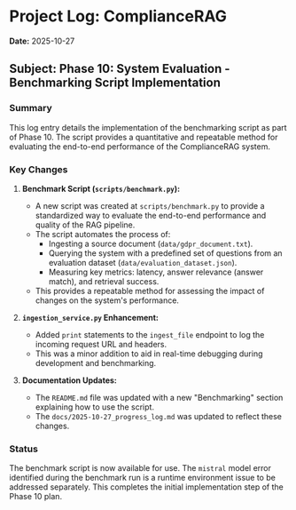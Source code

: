 # Project Log: ComplianceRAG

**Date:** 2025-10-27

## Subject: Phase 10: System Evaluation - Benchmarking Script Implementation

### Summary

This log entry details the implementation of the benchmarking script as part of Phase 10. The script provides a quantitative and repeatable method for evaluating the end-to-end performance of the ComplianceRAG system.

### Key Changes

1.  **Benchmark Script (`scripts/benchmark.py`):**
    *   A new script was created at `scripts/benchmark.py` to provide a standardized way to evaluate the end-to-end performance and quality of the RAG pipeline.
    *   The script automates the process of:
        *   Ingesting a source document (`data/gdpr_document.txt`).
        *   Querying the system with a predefined set of questions from an evaluation dataset (`data/evaluation_dataset.json`).
        *   Measuring key metrics: latency, answer relevance (answer match), and retrieval success.
    *   This provides a repeatable method for assessing the impact of changes on the system's performance.

2.  **`ingestion_service.py` Enhancement:**
    *   Added `print` statements to the `ingest_file` endpoint to log the incoming request URL and headers.
    *   This was a minor addition to aid in real-time debugging during development and benchmarking.

3. **Documentation Updates:**
    * The `README.md` file was updated with a new "Benchmarking" section explaining how to use the script.
    * The `docs/2025-10-27_progress_log.md` was updated to reflect these changes.

### Status

The benchmark script is now available for use. The `mistral` model error identified during the benchmark run is a runtime environment issue to be addressed separately. This completes the initial implementation step of the Phase 10 plan.
